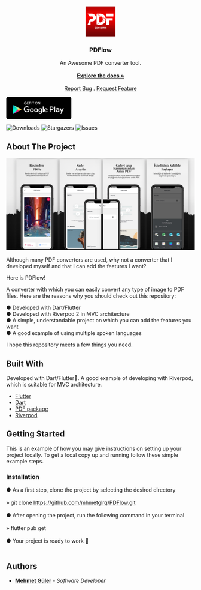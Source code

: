 <br/>
<p align="center">
  <a href="https://github.com/mhmetglrq/PDFlow">
    <img src="images/pdflowicon.png" alt="Logo" width="80" height="80">
  </a>

  <h3 align="center">PDFlow</h3>

  <p align="center">
    An Awesome PDF converter tool.
    <br/>
    <br/>
    <a href="https://github.com/mhmetglrq/PDFlow"><strong>Explore the docs »</strong></a>
    <br/>
    <br/>
    <a href="https://github.com/mhmetglrq/PDFlow/issues">Report Bug</a>
    .
    <a href="https://github.com/mhmetglrq/PDFlow/issues">Request Feature</a>
  </p>
  <a href="https://play.google.com/store/apps/details?id=com.nevereverstudio.pdflow"><img src="/images/google-play-store.png" alt="Google Play Store" title="Google Play Store" align="center"></a>
</p>

![Downloads](https://img.shields.io/github/downloads/mhmetglrq/PDFlow/total) ![Stargazers](https://img.shields.io/github/stars/mhmetglrq/PDFlow?style=social) ![Issues](https://img.shields.io/github/issues/mhmetglrq/PDFlow) 

## About The Project

![Screen Shot](images/google_feature.png)

Although many PDF converters are used, why not a converter that I developed myself and that I can add the features I want?

Here is PDFlow!

A converter with which you can easily convert any type of image to PDF files. Here are the reasons why you should check out this repository:

● Developed with Dart/Flutter<br/>
● Developed with Riverpod 2 in MVC architecture<br/>
● A simple, understandable project on which you can add the features you want<br/>
● A good example of using multiple spoken languages<br/>

I hope this repository meets a few things you need.

## Built With

Developed with Dart/Flutter💙. A good example of developing with Riverpod, which is suitable for MVC architecture.

* [Flutter](https://flutter.dev/)
* [Dart](https://dart.dev/)
* [PDF package](https://pub.dev/packages/pdf)
* [Riverpod ](https://riverpod.dev/)

## Getting Started

This is an example of how you may give instructions on setting up your project locally.
To get a local copy up and running follow these simple example steps.

### Installation

● As a first step, clone the project by selecting the desired directory<br/><br/>
       <t/>» git clone https://github.com/mhmetglrq/PDFlow.git<br/><br/>
● After opening the project, run the following command in your terminal<br/><br/>
       <t/>» flutter pub get<br/><br/>
● Your project is ready to work 🙌<br/><br/>

## Authors

* **[Mehmet Güler](https://github.com/mhmetglrq/)** - *Software Developer* 

